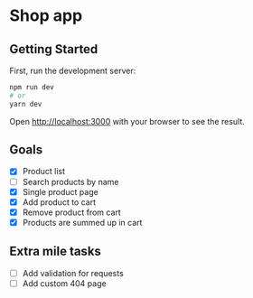 # Shop app

## Getting Started

First, run the development server:

```bash
npm run dev
# or
yarn dev
```

Open [http://localhost:3000](http://localhost:3000) with your browser to see the result.

## Goals

- [x] Product list
- [ ] Search products by name
- [x] Single product page
- [x] Add product to cart
- [x] Remove product from cart
- [x] Products are summed up in cart

## Extra mile tasks

- [ ] Add validation for requests
- [ ] Add custom 404 page

